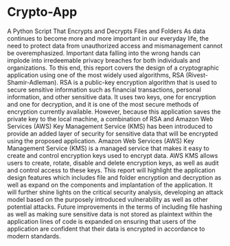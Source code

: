 # Crypto-App
A Python Script That Encrypts and Decrypts Files and Folders
As data continues to become more and more important in our everyday life, the need to protect data from unauthorized access and mismanagement cannot be overemphasized. Important data falling into the wrong hands can implode into irredeemable privacy breaches for both individuals and organizations. To this end, this report covers the design of a cryptographic application using one of the most widely used algorithms, RSA (Rivest-Shamir-Adleman). RSA is a public-key encryption algorithm that is used to secure sensitive information such as financial transactions, personal information, and other sensitive data. It uses two keys, one for encryption and one for decryption, and it is one of the most secure methods of encryption currently available. 
However, because this application saves the private key to the local machine, a combination of RSA and Amazon Web Services (AWS) Key Management Service (KMS) has been introduced to provide an added layer of security for sensitive data that will be encrypted using the proposed application.
Amazon Web Services (AWS) Key Management Service (KMS) is a managed service that makes it easy to create and control encryption keys used to encrypt data. AWS KMS allows users to create, rotate, disable and delete encryption keys, as well as audit and control access to these keys.
This report will highlight the application design features which includes file and folder encryption and decryption as well as expand on the components and implantation of the application. It will further shine lights on the critical security analysis, developing an attack model based on the purposely introduced vulnerability as well as other potential attacks.
Future improvements in the terms of including file hashing as well as making sure sensitive data is not stored as plaintext within the application lines of code is expanded on ensuring that users of the application are confident that their data is encrypted in accordance to modern standards.  
